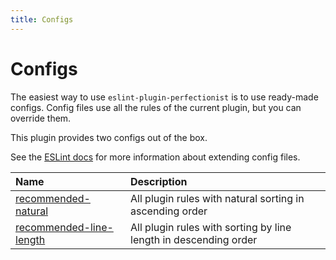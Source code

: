 ```yaml
---
title: Configs
---
```


# Configs

The easiest way to use `eslint-plugin-perfectionist` is to use ready-made configs. Config files use all the rules of the current plugin, but you can override them.

This plugin provides two configs out of the box.

See the [ESLint docs](https://eslint.org/docs/latest/use/configure/configuration-files#extending-configuration-files) for more information about extending config files.

| Name                                                        | Description                                                      |
| :---------------------------------------------------------- | :--------------------------------------------------------------- |
| [recommended-natural](/configs/recommended-natural)         | All plugin rules with natural sorting in ascending order         |
| [recommended-line-length](/configs/recommended-line-length) | All plugin rules with sorting by line length in descending order |
